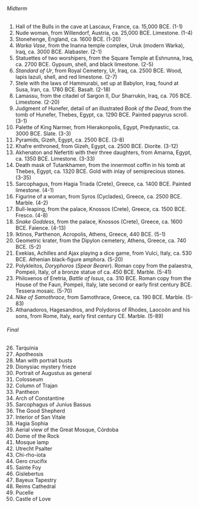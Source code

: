 ###### Midterm
1. Hall of the Bulls in the cave at Lascaux, France, ca. 15,000 BCE. (1-1)
2. Nude woman, from Willendorf, Austria, ca. 25,000 BCE. Limestone. (1-4)
3. Stonehenge, England, ca. 1600 BCE. (1-20)
4. _Warka Vase_, from the Inanna temple complex, Uruk (modern Warka), Iraq, ca. 3000 BCE. Alabaster. (2-1)
5. Statuettes of two worshipers, from the Square Temple at Eshnunna, Iraq, ca. 2700 BCE. Gypsum, shell, and black limestone. (2-5)
6. _Standard of Ur_, from Royal Cemetery, Ur, Iraq, ca. 2500 BCE. Wood, lapis lazuli, shell, and red limestone. (2-7)
7. Stele with the laws of Hammurabi, set up at Babylon, Iraq, found at Susa, Iran, ca. 1780 BCE. Basalt. (2-18)
8. Lamassu, from the citadel of Sargon II, Dur Sharrukin, Iraq, ca. 705 BCE. Limestone. (2-20)
9. Judgment of Hunefer, detail of an illustrated _Book of the Dead_, from the tomb of Hunefer, Thebes, Egypt, ca. 1290 BCE. Painted papyrus scroll. (3-1)
10. Palette of King Narmer, from Hierakonpolis, Egypt, Predynastic, ca. 3000 BCE. Slate. (3-3)
11. Pyramids, Gizeh, Egypt, ca. 2500 BCE. (3-8)
12. Khafre enthroned, from Gizeh, Egypt, ca. 2500 BCE. Diorite. (3-12)
13. Akhenaton and Nefertiti with their three daughters, from Amarna, Egypt, ca. 1350 BCE. Limestone. (3-33)
14. Death mask of Tutankhamen, from the innermost coffin in his tomb at Thebes, Egypt, ca. 1320 BCE. Gold with inlay of semiprecious stones. (3-35)
15. Sarcophagus, from Hagia Triada (Crete), Greece, ca. 1400 BCE. Painted limestone. (4-1)
16. Figurine of a woman, from Syros (Cyclades), Greece, ca. 2500 BCE. Marble. (4-2)
17. Bull-leaping, from the palace, Knossos (Crete), Greece, ca. 1500 BCE. Fresco. (4-8)
18. _Snake Goddess_, from the palace, Knossos (Crete), Greece, ca. 1600 BCE. Faience. (4-13)
19. Iktinos, Parthenon, Acropolis, Athens, Greece, 440 BCE. (5-1)
20. Geometric krater, from the Dipylon cemetery, Athens, Greece, ca. 740 BCE. (5-2)
21. Exekias, Achilles and Ajax playing a dice game, from Vulci, Italy, ca. 530 BCE. Athenian black-figure amphora. (5-20)
22. Polykleitos, _Doryphoros_ (_Spear Bearer_). Roman copy from the palaestra, Pompeii, Italy, of a bronze statue of ca. 450 BCE. Marble. (5-41)
23. Philoxenos of Eretria, _Battle of Issus_, ca. 310 BCE. Roman copy from the House of the Faun, Pompeii, Italy, late second or early first century BCE. Tessera mosaic. (5-70)
24. _Nike of Samothrace_, from Samothrace, Greece, ca. 190 BCE. Marble. (5-83)
25. Athanadoros, Hagesandros, and Polydoros of Rhodes, Laocoön and his sons, from Rome, Italy, early first century CE. Marble. (5-89)

###### Final
26. Tarquinia
27. Apotheosis
28. Man with portrait busts
29. Dionysiac mystery frieze
30. Portrait of Augustus as general
31. Colosseum
32. Column of Trajan
33. Pantheon
34. Arch of Constantine
35. Sarcophagus of Junius Bassus
36. The Good Shepherd
37. Interior of San Vitale
38. Hagia Sophia
39. Aerial view of the Great Mosque, Córdoba
40. Dome of the Rock
41. Mosque lamp
42. Utrecht Psalter
43. Chi-rho-iota
44. Gero crucifix
45. Sainte Foy
46. Gislebertus
47. Bayeux Tapestry
48. Reims Cathedral
49. Pucelle
50. Castle of Love
